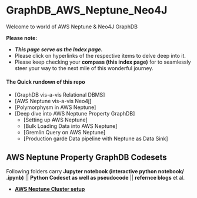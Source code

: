 # GraphDB_AWS_Neptune_Neo4J

Welcome to world of AWS Neptune &amp; Neo4J GraphDB

**Please note:** 
 - ***This page serve as the Index page.***
 - Please click on hyperlinks of the respective items to delve deep into it.
 - Please keep checking your **compass (this index page)** for to seamlessly steer your way to the next mile of this wonderful journey.

#### The Quick rundown of this repo
- [GraphDB vis-a-vis Relational DBMS]
- [AWS Neptune vis-a-vis Neo4j]
- [Polymorphysm in AWS Neptune] 
- [Deep dive into AWS Neptune Property GraphDB]
	- [Setting up AWS Neptune]
	- [Bulk Loading Data into AWS Neptune]
	- [Gremlin Query on AWS Neptune]
	- [Production garde Data pipeline with Neptune as Data Sink]


## AWS Neptune Property GraphDB Codesets
Following folders carry **Jupyter notebook (interactive python notebook/ .ipynb)** || **Python Codeset as well as pseudocode** ||  **refernce blogs** et al.

  
- **[AWS Neptune Cluster setup](neptune)** 
